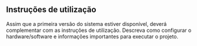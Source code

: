 
## Instruções de utilização

Assim que a primeira versão do sistema estiver disponível, deverá complementar com as instruções de utilização. Descreva como configurar o hardware/software e informações importantes para executar o projeto.